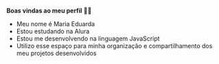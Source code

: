 **Boas vindas ao meu perfil** 💙💙

- Meu nome é Maria Eduarda
- Estou estudando na Alura
- Estou me desenvolvendo na linguagem JavaScript
- Utilizo esse espaço para minha organização e compartilhamento dos meu projetos desenvolvidos
